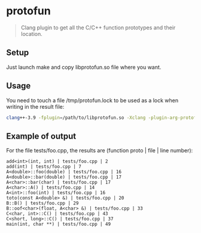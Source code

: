 # protofun
> Clang plugin to get all the C/C++ function prototypes and their location.

## Setup

Just launch make and copy libprotofun.so file where you want.

## Usage

You need to touch a file /tmp/protofun.lock to be used as a lock when writing in the result file:
```sh
clang++-3.9 -fplugin=/path/to/libprotofun.so -Xclang -plugin-arg-protofun -Xclang /root/dir/of/your/project -Xclang -plugin-arg-protofun -Xclang /tmp/results.txt" -Xclang -plugin-arg-protofun -Xclang /tmp/protofun.lock ...
```

## Example of output

For the file tests/foo.cpp, the results are (function proto | file | line number):
```
add<int>(int, int) | tests/foo.cpp | 2
add(int) | tests/foo.cpp | 7
A<double>::foo(double) | tests/foo.cpp | 16
A<double>::bar(double) | tests/foo.cpp | 17
A<char>::bar(char) | tests/foo.cpp | 17
A<char>::A() | tests/foo.cpp | 14
A<int>::foo(int) | tests/foo.cpp | 16
toto(const A<double> &) | tests/foo.cpp | 20
B::B() | tests/foo.cpp | 29
B::oof<char>(float, A<char> &) | tests/foo.cpp | 33
C<char, int>::C() | tests/foo.cpp | 43
C<short, long>::C() | tests/foo.cpp | 37
main(int, char **) | tests/foo.cpp | 49
```

